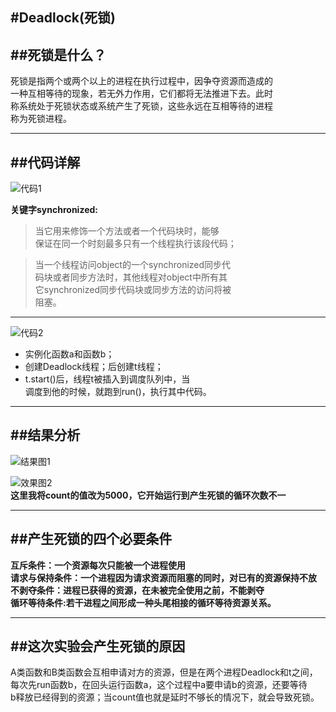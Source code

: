 
#Deadlock(死锁)
-------------------
##死锁是什么？
------------------  
死锁是指两个或两个以上的进程在执行过程中，因争夺资源而造成的  
一种互相等待的现象，若无外力作用，它们都将无法推进下去。此时  
称系统处于死锁状态或系统产生了死锁，这些永远在互相等待的进程  
称为死锁进程。  

-------------------------------------------------------------------
##代码详解
-------------
![代码1](http://a3.qpic.cn/psb?/V10xhQuy3m7suY/vpdxa5yqA7ti2K6kGYF98yDaxppEPweq.adqHnqrDI0!/b/dHwBAAAAAAAA&bo=1wE0AQAAAAADAMY!&rf=viewer_4)  

**关键字synchronized:**
>当它用来修饰一个方法或者一个代码块时，能够  
保证在同一个时刻最多只有一个线程执行该段代码；    

>当一个线程访问object的一个synchronized同步代  
码块或者同步方法时，其他线程对object中所有其  
它synchronized同步代码块或同步方法的访问将被  
阻塞。  

------------------------------------------------------------------
![代码2](http://a2.qpic.cn/psb?/V10xhQuy3m7suY/er6kDliIm2zQvQNubRZbKhfjwvnANC5JHfI4fia4bOc!/b/dHIBAAAAAAAA&bo=0AFWAQAAAAADAKM!&rf=viewer_4)  

* 实例化函数a和函数b；
* 创建Deadlock线程；后创建t线程；
* t.start()后，线程t被插入到调度队列中，当  
调度到他的时候，就跑到run()，执行其中代码。  

----------------------------------------------------
##结果分析
-------------  
![结果图1](http://a1.qpic.cn/psb?/V10xhQuy3m7suY/1VBARNnwMElHgt2Y8e6eORCQdBp4eDtZDFjglh*1r68!/b/dAsBAAAAAAAA&bo=vgFjAQAAAAADB*8!&rf=viewer_4)  
  
![效果图2](http://a1.qpic.cn/psb?/V10xhQuy3m7suY/CVoIjS8AdthLxY9GS*rMIfuDdRGQv3dwT2oTEd9v0Yg!/b/dHcBAAAAAAAA&bo=xQF3AQAAAAADAJc!&rf=viewer_4)    
**这里我将count的值改为5000，它开始运行到产生死锁的循环次数不一**    

----------------------------------------------------------------------------------  
##产生死锁的四个必要条件
------------------------------   
 
**互斥条件：一个资源每次只能被一个进程使用**    
**请求与保持条件：一个进程因为请求资源而阻塞的同时，对已有的资源保持不放**  
**不剥夺条件：进程已获得的资源，在未被完全使用之前，不能剥夺**  
**循环等待条件:若干进程之间形成一种头尾相接的循环等待资源关系。**  

--------------------------------------------------------------------------------------------
##这次实验会产生死锁的原因
---------------------------------
A类函数和B类函数会互相申请对方的资源，但是在两个进程Deadlock和t之间，  
每次先run函数b，在回头运行函数a，这个过程中a要申请b的资源，还要等待  
b释放已经得到的资源；当count值也就是延时不够长的情况下，就会导致死锁。
